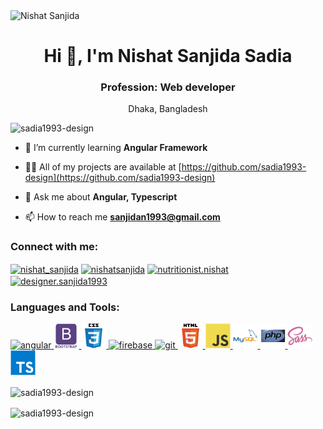 <img src="https://www.dropbox.com/home?preview=nishatSanjida_webDeveloper.jpg" alt="Nishat Sanjida" width="1920" height="1080"/>
<h1 align="center">Hi 👋, I'm Nishat Sanjida Sadia</h1>
<h3 align="center">Profession: Web developer </h3>
<p align="center">Dhaka, Bangladesh</p>

<p align="left"> <img src="https://komarev.com/ghpvc/?username=sadia1993-design&label=Profile%20views&color=0e75b6&style=flat" alt="sadia1993-design" /> </p>

- 🌱 I’m currently learning **Angular Framework**

- 👨‍💻 All of my projects are available at [https://github.com/sadia1993-design](https://github.com/sadia1993-design)

- 💬 Ask me about **Angular, Typescript**

- 📫 How to reach me **sanjidan1993@gmail.com**

<h3 align="left">Connect with me:</h3>
<p align="left">
<a href="https://twitter.com/nishat_sanjida" target="blank"><img align="center" src="https://raw.githubusercontent.com/rahuldkjain/github-profile-readme-generator/master/src/images/icons/Social/twitter.svg" alt="nishat_sanjida" height="30" width="40" /></a>
<a href="https://linkedin.com/in/nishatsanjida" target="blank"><img align="center" src="https://raw.githubusercontent.com/rahuldkjain/github-profile-readme-generator/master/src/images/icons/Social/linked-in-alt.svg" alt="nishatsanjida" height="30" width="40" /></a>
<a href="https://fb.com/nutritionist.nishat" target="blank"><img align="center" src="https://raw.githubusercontent.com/rahuldkjain/github-profile-readme-generator/master/src/images/icons/Social/facebook.svg" alt="nutritionist.nishat" height="30" width="40" /></a>
<a href="https://instagram.com/designer.sanjida1993" target="blank"><img align="center" src="https://raw.githubusercontent.com/rahuldkjain/github-profile-readme-generator/master/src/images/icons/Social/instagram.svg" alt="designer.sanjida1993" height="30" width="40" /></a>
</p>

<h3 align="left">Languages and Tools:</h3>
<p align="left"> <a href="https://angular.io" target="_blank"> <img src="https://angular.io/assets/images/logos/angular/angular.svg" alt="angular" width="40" height="40"/> </a> <a href="https://getbootstrap.com" target="_blank"> <img src="https://raw.githubusercontent.com/devicons/devicon/master/icons/bootstrap/bootstrap-plain-wordmark.svg" alt="bootstrap" width="40" height="40"/> </a> <a href="https://www.w3schools.com/css/" target="_blank"> <img src="https://raw.githubusercontent.com/devicons/devicon/master/icons/css3/css3-original-wordmark.svg" alt="css3" width="40" height="40"/> </a> <a href="https://firebase.google.com/" target="_blank"> <img src="https://www.vectorlogo.zone/logos/firebase/firebase-icon.svg" alt="firebase" width="40" height="40"/> </a> <a href="https://git-scm.com/" target="_blank"> <img src="https://www.vectorlogo.zone/logos/git-scm/git-scm-icon.svg" alt="git" width="40" height="40"/> </a> <a href="https://www.w3.org/html/" target="_blank"> <img src="https://raw.githubusercontent.com/devicons/devicon/master/icons/html5/html5-original-wordmark.svg" alt="html5" width="40" height="40"/> </a> <a href="https://developer.mozilla.org/en-US/docs/Web/JavaScript" target="_blank"> <img src="https://raw.githubusercontent.com/devicons/devicon/master/icons/javascript/javascript-original.svg" alt="javascript" width="40" height="40"/> </a> <a href="https://www.mysql.com/" target="_blank"> <img src="https://raw.githubusercontent.com/devicons/devicon/master/icons/mysql/mysql-original-wordmark.svg" alt="mysql" width="40" height="40"/> </a> <a href="https://www.php.net" target="_blank"> <img src="https://raw.githubusercontent.com/devicons/devicon/master/icons/php/php-original.svg" alt="php" width="40" height="40"/> </a> <a href="https://sass-lang.com" target="_blank"> <img src="https://raw.githubusercontent.com/devicons/devicon/master/icons/sass/sass-original.svg" alt="sass" width="40" height="40"/> </a> <a href="https://www.typescriptlang.org/" target="_blank"> <img src="https://raw.githubusercontent.com/devicons/devicon/master/icons/typescript/typescript-original.svg" alt="typescript" width="40" height="40"/> </a> </p>

<p><img align="center" src="https://github-readme-stats.vercel.app/api/top-langs?username=sadia1993-design&show_icons=true&locale=en&layout=compact" alt="sadia1993-design" /></p>

<p><img align="center" src="https://github-readme-streak-stats.herokuapp.com/?user=sadia1993-design&" alt="sadia1993-design" /></p>
